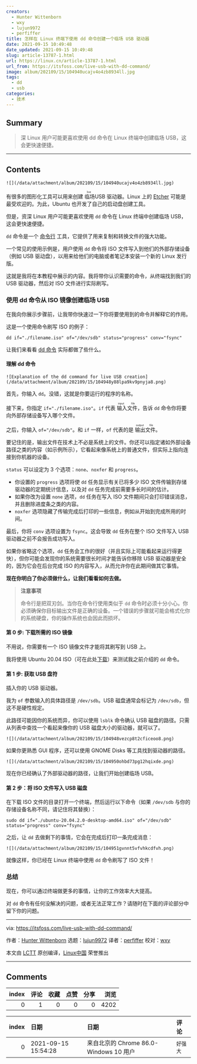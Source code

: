 ```yaml
---
creators:
  - Hunter Wittenborn
  - wxy
  - lujun9972
  - perfiffer
title: 怎样在 Linux 终端下使用 dd 命令创建一个临场 USB 驱动器
date: 2021-09-15 10:49:48
date_updated: 2021-09-15 10:49:48
slug: article-13787-1.html
url: https://linux.cn/article-13787-1.html
url_from: https://itsfoss.com/live-usb-with-dd-command/
image: album/202109/15/104940ucajv4o4zb8934ll.jpg
tags:
  - dd
  - usb
categories:
  - 技术
---
```


## Summary

> 深 Linux 用户可能更喜欢使用 dd 命令在 Linux 终端中创建临场 USB，这会更快速便捷。

***

<!-- more -->

## Contents

`![](/data/attachment/album/202109/15/104940ucajv4o4zb8934ll.jpg)`

有很多的图形化工具可以用来创建<ruby> 临场 <rt>  live </rt></ruby> USB 驱动器。Linux 上的 [Etcher](https://itsfoss.com/install-etcher-linux/) 可能是最受欢迎的。为此，Ubuntu 也开发了自己的启动盘创建工具。

但是，资深 Linux 用户可能更喜欢使用 `dd` 命令在 Linux 终端中创建临场 USB，这会更快速便捷。

`dd` 命令是一个 [命令行](https://itsfoss.com/gui-cli-tui/) 工具，它提供了用来复制和转换文件的强大功能。

一个常见的使用示例是，用户使用 `dd` 命令将 ISO 文件写入到他们的外部存储设备（例如 USB 驱动盘），以用来给他们的电脑或者笔记本安装一个新的 Linux 发行版。

这就是我将在本教程中展示的内容。我将带你认识需要的命令，从终端找到我们的 USB 驱动器，然后对 ISO 文件进行实际刷写。

### 使用 dd 命令从 ISO 镜像创建临场 USB

在我向你展示步骤前，让我带你快速过一下你将要使用到的命令并解释它的作用。

这是一个使用命令刷写 ISO 的例子：

```shell
dd if="./filename.iso" of="/dev/sdb" status="progress" conv="fsync"
```

让我们来看看 [dd 命令](https://linuxhandbook.com/dd-command/) 实际都做了些什么。

#### 理解 dd 命令

`![Explanation of the dd command for live USB creation](/data/attachment/album/202109/15/104948y88lpa9kv9pnyja8.png)`

首先，你输入 `dd`。没错，这就是你要运行的程序的名称。

接下来，你指定 `if="./filename.iso"`。`if` 代表<ruby> 输入文件 <rt>  input file </rt></ruby>，告诉 `dd` 命令你将要向外部存储设备写入哪个文件。

之后，你输入 `of="/dev/sdb"`。和 `if` 一样，`of` 代表的是<ruby> 输出文件 <rt>  output file </rt></ruby>。

要记住的是，输出文件在技术上不必是系统上的文件。你还可以指定诸如外部设备路径之类的内容（如示例所示），它看起来像系统上的普通文件，但实际上指向连接到你机器的设备。

`status` 可以设定为 3 个选项：`none`、`noxfer` 和 `progress`。

* 你设置的 `progress` 选项将使 `dd` 任务显示有关已将多少 ISO 文件传输到存储驱动器的定期统计信息，以及对 `dd` 任务完成前需要多长时间的估计。
* 如果你改为设置 `none` 选项，`dd` 任务在写入 ISO 文件期间只会打印错误消息，并且删除进度条之类的内容。
* `noxfer` 选项隐藏了传输完成后打印的一些信息，例如从开始到完成所用的时间。

最后，你将 `conv` 选项设置为 `fsync`。这会导致 `dd` 任务在整个 ISO 文件写入 USB 驱动器之前不会报告成功写入。

如果你省略这个选项，`dd` 任务会工作的很好（并且实际上可能看起来运行得更快），但你可能会发现你的系统需要很长时间才能告诉你移除 USB 驱动器是安全的，因为它会在后台完成 ISO 的内容写入，从而允许你在此期间做其它事情。

**现在你明白了你必须做什么，让我们看看如何去做。**

> 
> **注意事项**
> 
> 
> 命令行是把双刃剑。当你在命令行使用类似于 `dd` 命令时必须十分小心。你必须确保你目标输出文件是正确的设备。一个错误的步骤就可能会格式化你的系统硬盘，你的操作系统也会因此而损坏。
> 
> 
> 

#### 第 0 步: 下载所需的 ISO 镜像

不用说，你需要有一个 ISO 镜像文件才能将其刷写到 USB 上。

我将使用 Ubuntu 20.04 ISO（可在此处[下载](https://ubuntu.com/download/desktop/thank-you?version=20.04.2.0&architecture=amd64)）来测试我之前介绍的 `dd` 命令。

#### 第 1 步: 获取 USB 盘符

插入你的 USB 驱动器。

我为 `of` 参数输入的具体路径是 `/dev/sdb`。USB 磁盘通常会标记为 `/dev/sdb`，但这不是硬性规定。

此路径可能因你的系统而异，你可以使用 `lsblk` 命令确认 USB 磁盘的路径。只需从列表中查找一个看起来像你的 USB 磁盘大小的驱动器，就可以了。

`![](/data/attachment/album/202109/15/104948vezcp8t2cficeoo8.png)`

如果你更熟悉 GUI 程序，还可以使用 GNOME Disks 等工具找到驱动器的路径。

`![](/data/attachment/album/202109/15/104950ohbd73pg12hqixde.png)`

现在你已经确认了外部驱动器的路径，让我们开始创建临场 USB。

#### 第 2 步：将 ISO 文件写入 USB 磁盘

在下载 ISO 文件的目录打开一个终端，然后运行以下命令（如果 `/dev/sdb` 与你的存储设备名称不同，请记住将其替换）：

```shell
sudo dd if="./ubuntu-20.04.2.0-desktop-amd64.iso" of="/dev/sdb" status="progress" conv="fsync"
```

之后，让 `dd` 去做剩下的事情，它会在完成后打印一条完成消息：

`![](/data/attachment/album/202109/15/104951gvnnt5vfvhkcdfvh.png)`

就像这样，你已经在 Linux 终端中使用 `dd` 命令刷写了 ISO 文件！

### 总结

现在，你可以通过终端做更多的事情，让你的工作效率大大提高。

对 `dd` 命令有任何没解决的问题，或者无法正常工作？请随时在下面的评论部分中留下你的问题。

---

via: <https://itsfoss.com/live-usb-with-dd-command/>

作者：[Hunter Wittenborn](https://itsfoss.com/author/hunter/) 选题：[lujun9972](https://github.com/lujun9972) 译者：[perfiffer](https://github.com/perfiffer) 校对：[wxy](https://github.com/wxy)

本文由 [LCTT](https://github.com/LCTT/TranslateProject) 原创编译，[Linux中国](https://linux.cn/) 荣誉推出

***

## Comments


|   index |   评论 |   收藏 |   点赞 |   分享 |   浏览 |
|--------:|-------:|-------:|-------:|-------:|-------:|
|       0 |      1 |      0 |      0 |      0 |   4202 |

|   index | 日期                | 日期                                   | 评论     |
|--------:|:--------------------|:---------------------------------------|:---------|
|       0 | 2021-09-15 15:54:28 | 来自北京的 Chrome 86.0-Windows 10 用户 | `好强大` |
